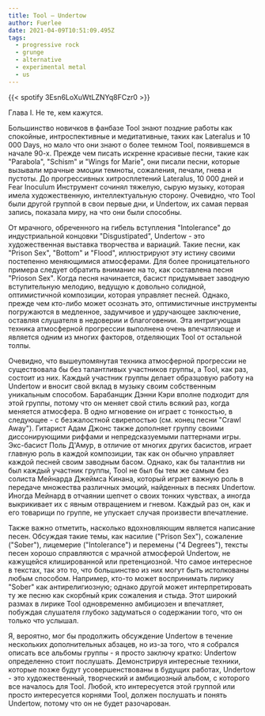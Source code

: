 ```yaml
---
title: Tool — Undertow
author: Fuerlee
date: 2021-04-09T10:51:09.495Z
tags:
  - progressive rock
  - grunge
  - alternative
  - experimental metal
  - us
---
```

{{< spotify 3Esn6LoXuWtLZNYq8FCzr0 >}}

Глава I. Не те, кем кажутся.


Большинство новичков в фанбазе Tool знают поздние работы как спокойные, интроспективные и медитативные, таких как Lateralus и 10 000 Days, но мало что они знают о более темном Tool, появившемся в начале 90-х. Прежде чем писать искренне красивые песни, такие как "Parabola", "Schism" и "Wings for Marie", они писали песни, которые вызывали мрачные эмоции темноты, сожаления, печали, гнева и пустоты. До прогрессивных хитросплетений Lateralus, 10 000 дней и Fear Inoculum Инструмент сочинял тяжелую, сырую музыку, которая имела художественную, интеллектуальную сторону. Очевидно, что Tool были другой группой в свои первые дни, и Undertow, их самая первая запись, показала миру, на что они были способны.



От мрачного, обреченного на гибель вступления "Intolerance" до индустриальной концовки "Disgustipated", Undertow - это художественная выставка творчества и вариаций. Такие песни, как "Prison Sex", "Bottom" и "Flood", иллюстрируют эту истину своими постепенно меняющимися атмосферами. Для более проницательного примера следует обратить внимание на то, как составлена песня "Prioson Sex". Когда песня начинается, басист придумывает заводную вступительную мелодию, ведущую к довольно солидной, оптимистичной композиции, которая управляет песней. Однако, прежде чем кто-либо может осознать это, оптимистичные инструменты погружаются в медленное, задумчивое и удручающее заключение, оставляя слушателя в недоверии и благоговении. Эта интригующая техника атмосферной прогрессии выполнена очень впечатляюще и является одним из многих факторов, отделяющих Tool от остальной толпы.



Очевидно, что вышеупомянутая техника атмосферной прогрессии не существовала бы без талантливых участников группы, а Tool, как раз, состоит из них. Каждый участник группы делает образцовую работу на Undertow и вносит свой вклад в музыку своим собственным уникальным способом. Барабанщик Дэнни Кэри вполне подходит для этой группы, потому что он меняет свой стиль всякий раз, когда меняется атмосфера. В одно мгновение он играет с тонкостью, в следующее - с безжалостной свирепостью (см. конец песни "Crawl Away"). Гитарист Адам Джонс также дополняет группу своими диссонирующими риффами и непредсказуемыми паттернами игры. Экс-басист Поль Д'Амур, в отличие от многих других басистов, играет главную роль в каждой композиции, так как он обычно управляет каждой песней своим заводным басом. Однако, как бы талантлив ни был каждый участник группы, Tool не был бы тем же самым без солиста Мейнарда Джеймса Кинана, который играет важную роль в передаче множества различных эмоций, найденных в песнях Undertow. Иногда Мейнард в отчаянии шепчет о своих тонких чувствах, а иногда выкрикивает их с явным отвращением и гневом. Каждый раз он, как и его товарищи по группе, не упускает случая произвести впечатление.



Также важно отметить, насколько вдохновляющим является написание песен. Обсуждая такие темы, как насилие ("Prison Sex"), сожаление ("Sober"), лицемерие ("Intolerance") и перемены ("4 Degrees"), тексты песен хорошо справляются с мрачной атмосферой Undertow, не кажущейся клишированной или претенциозной. Что самое интересное в текстах, так это то, что большинство из них могут быть истолкованы любым способом. Например, кто-то может воспринимать лирику "Sober" как антирелигиозную; однако другой может интерпретировать ту же песню как скорбный крик сожаления и стыда. Этот широкий размах в лирике Tool одновременно амбициозен и впечатляет, побуждая слушателя глубоко задуматься о содержании того, что он только что услышал.



Я, вероятно, мог бы продолжить обсуждение Undertow в течение нескольких дополнительных абзацев, но из-за того, что я собрался описать все альбомы группы - я просто заключу кратко: Undertow определенно стоит послушать. Демонстрируя интересные техники, которые позже будут усовершенствованы в будущих работах, Undertow - это художественный, творческий и амбициозный альбом, с которого все началось для Tool. Любой, кто интересуется этой группой или просто интересуется корнями Tool, должен послушать и понять Undertow, потому что он не будет разочарован.